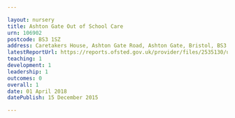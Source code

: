 ```yaml
---

layout: nursery
title: Ashton Gate Out of School Care
urn: 106902
postcode: BS3 1SZ
address: Caretakers House, Ashton Gate Road, Ashton Gate, Bristol, BS3 1SZ
latestReportUrl: https://reports.ofsted.gov.uk/provider/files/2535130/urn/106902.pdf
teaching: 1
development: 1
leadership: 1
outcomes: 0
overall: 1
date: 01 April 2018 
datePublish: 15 December 2015

---
```

